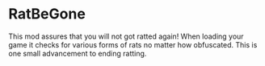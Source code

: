 # RatBeGone
This mod assures that you will not got ratted again! When loading your game it checks for various forms of rats no matter how obfuscated. This is one small advancement to ending ratting.
